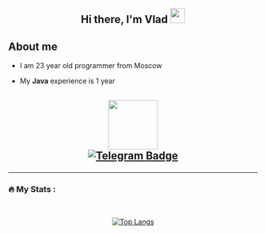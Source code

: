<div id="header" align="center">
<h2> Hi there, I'm Vlad   <img src="https://media.giphy.com/media/hvRJCLFzcasrR4ia7z/giphy.gif" width="30px"/></h2>
</div>

<h2>About me</h2>
</p>
<ul>
<li><p>I am 23 year old programmer from Moscow</p></li>
<li><p>My <strong>Java</strong> experience is 1 year</p></li>
</ul>

 <h2>
 <div id="header" align="center">
  <img src="https://media.giphy.com/media/M9gbBd9nbDrOTu1Mqx/giphy.gif" width="100"/>
</div>

<div id="badges" align="center">
  <a href="https://t.me/vvladocc">
    <img src=https://img.shields.io/badge/Telegram-blue?logo=telegram&logoColor=white&style=for-the-badge alt="Telegram Badge"/>
  </a>
</div>

<div id="badges" align="center">
<img src="https://komarev.com/ghpvc/?username=vladoccc&style=flat-square&color=blue" alt=""/>
</div>

---

### :fire: My Stats :

<div id="stat" align="center">
    <img src="https://github-profile-summary-cards.vercel.app/api/cards/profile-details?username=vladoccc&theme=github_dark" alt=""/>
    <img src="https://github-profile-summary-cards.vercel.app/api/cards/most-commit-language?username=vladoccc&theme=github_dark" alt=""/>
     <img src="https://github-profile-summary-cards.vercel.app/api/cards/stats?username=vladoccc&theme=github_dark" alt=""/>


[![Top Langs](https://github-readme-stats.vercel.app/api/top-langs/?username=vladoccc&layout=compact&theme=vision-friendly-dark)](https://github.com/anuraghazra/github-readme-stats)
</div>

<!--
**vladoccc/vladoccc** is a ✨ _special_ ✨ repository because its `README.md` (this file) appears on your GitHub profile.

Here are some ideas to get you started:

- 🔭 I’m currently working on ...
- 🌱 I’m currently learning ...
- 👯 I’m looking to collaborate on ...
- 🤔 I’m looking for help with ...
- 💬 Ask me about ...
- 📫 How to reach me: ...
- 😄 Pronouns: ...
- ⚡ Fun fact: ...
-->
